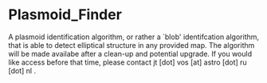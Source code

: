 # Plasmoid_Finder
A plasmoid identification algorithm, or rather a `blob' identifcation algorithm, that is able to detect elliptical structure in any provided map. The algorithm will be made availabe after a clean-up and potential upgrade. If you would like access before that time, please contact jt [dot] vos [at] astro [dot] ru [dot] nl .
